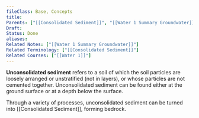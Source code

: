 ```yaml
---
fileClass: Base, Concepts
title: 
Parents: ["[[Consolidated Sediment]]", "[[Water 1 Summary Groundwater]]"]
Draft: 
Status: Done
aliases: 
Related Notes: ["[[Water 1 Summary Groundwater]]"]
Related Terminology: ["[[Consolidated Sediment]]"]
Related Courses: ["[[Water 1]]"]
---
```

**Unconsolidated sediment** refers to a soil of which the soil particles are loosely arranged or unstratified (not in layers), or whose particles are not cemented together. Unconsolidated sediment can be found either at the ground surface or at a depth below the surface.

Through a variety of processes, unconsolidated sediment can be turned into [[Consolidated Sediment]], forming bedrock.